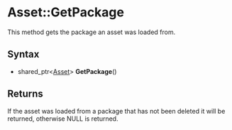 # Asset::GetPackage

This method gets the package an asset was loaded from.

## Syntax

- shared_ptr<[Asset](Asset.md)\> **GetPackage**()

## Returns

If the asset was loaded from a package that has not been deleted it will be returned, otherwise NULL is returned.
